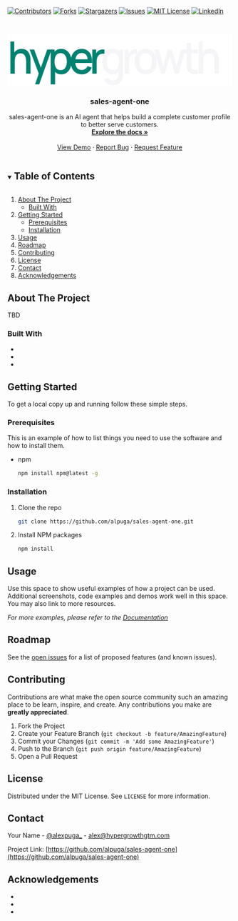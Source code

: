 <!-- PROJECT SHIELDS -->
<!--
*** I'm using markdown "reference style" links for readability.
*** Reference links are enclosed in brackets [ ] instead of parentheses ( ).
*** See the bottom of this document for the declaration of the reference variables
*** for contributors-url, forks-url, etc. This is an optional, concise syntax you may use.
*** https://www.markdownguide.org/basic-syntax/#reference-style-links
-->
[![Contributors][contributors-shield]][contributors-url]
[![Forks][forks-shield]][forks-url]
[![Stargazers][stars-shield]][stars-url]
[![Issues][issues-shield]][issues-url]
[![MIT License][license-shield]][license-url]
[![LinkedIn][linkedin-shield]][linkedin-url]



<!-- PROJECT LOGO -->
<br />
<p align="center">
  <a href="https://github.com/alpuga/sales-agent-one">
    <img src="images/logo.png" alt="Logo" width="540" height="113">
  </a>

  <h3 align="center">sales-agent-one</h3>

  <p align="center">
    sales-agent-one is an AI agent that helps build a complete customer profile to better serve customers.
    <br />
    <a href="https://github.com/alpuga/sales-agent-one"><strong>Explore the docs »</strong></a>
    <br />
    <br />
    <a href="https://github.com/alpuga/sales-agent-one">View Demo</a>
    ·
    <a href="https://github.com/alpuga/sales-agent-one/issues">Report Bug</a>
    ·
    <a href="https://github.com/alpuga/sales-agent-one/issues">Request Feature</a>
  </p>
</p>



<!-- TABLE OF CONTENTS -->
<details open="open">
  <summary><h2 style="display: inline-block">Table of Contents</h2></summary>
  <ol>
    <li>
      <a href="#about-the-project">About The Project</a>
      <ul>
        <li><a href="#built-with">Built With</a></li>
      </ul>
    </li>
    <li>
      <a href="#getting-started">Getting Started</a>
      <ul>
        <li><a href="#prerequisites">Prerequisites</a></li>
        <li><a href="#installation">Installation</a></li>
      </ul>
    </li>
    <li><a href="#usage">Usage</a></li>
    <li><a href="#roadmap">Roadmap</a></li>
    <li><a href="#contributing">Contributing</a></li>
    <li><a href="#license">License</a></li>
    <li><a href="#contact">Contact</a></li>
    <li><a href="#acknowledgements">Acknowledgements</a></li>
  </ol>
</details>



<!-- ABOUT THE PROJECT -->
## About The Project

<!--[![Product Name Screen Shot][product-screenshot]](https://example.com)-->
TBD

### Built With

* []()
* []()
* []()



<!-- GETTING STARTED -->
## Getting Started

To get a local copy up and running follow these simple steps.

### Prerequisites

This is an example of how to list things you need to use the software and how to install them.
* npm
  ```sh
  npm install npm@latest -g
  ```

### Installation

1. Clone the repo
   ```sh
   git clone https://github.com/alpuga/sales-agent-one.git
   ```
2. Install NPM packages
   ```sh
   npm install
   ```



<!-- USAGE EXAMPLES -->
## Usage

Use this space to show useful examples of how a project can be used. Additional screenshots, code examples and demos work well in this space. You may also link to more resources.

_For more examples, please refer to the [Documentation](https://example.com)_



<!-- ROADMAP -->
## Roadmap

See the [open issues](https://github.com/alpuga/sales-agent-one/issues) for a list of proposed features (and known issues).



<!-- CONTRIBUTING -->
## Contributing

Contributions are what make the open source community such an amazing place to be learn, inspire, and create. Any contributions you make are **greatly appreciated**.

1. Fork the Project
2. Create your Feature Branch (`git checkout -b feature/AmazingFeature`)
3. Commit your Changes (`git commit -m 'Add some AmazingFeature'`)
4. Push to the Branch (`git push origin feature/AmazingFeature`)
5. Open a Pull Request



<!-- LICENSE -->
## License

Distributed under the MIT License. See `LICENSE` for more information.



<!-- CONTACT -->
## Contact

Your Name - [@alexpuga_](https://twitter.com/alexpuga_) - alex@hypergrowthgtm.com

Project Link: [https://github.com/alpuga/sales-agent-one](https://github.com/alpuga/sales-agent-one)



<!-- ACKNOWLEDGEMENTS -->
## Acknowledgements

* []()
* []()
* []()





<!-- MARKDOWN LINKS & IMAGES -->
<!-- https://www.markdownguide.org/basic-syntax/#reference-style-links -->
[contributors-shield]: https://img.shields.io/github/contributors/alpuga/sales-agent-one.svg?style=for-the-badge
[contributors-url]: https://github.com/alpuga/sales-agent-one/graphs/contributors
[forks-shield]: https://img.shields.io/github/forks/alpuga/sales-agent-one.svg?style=for-the-badge
[forks-url]: https://github.com/alpuga/sales-agent-one/network/members
[stars-shield]: https://img.shields.io/github/stars/alpuga/sales-agent-one.svg?style=for-the-badge
[stars-url]: https://github.com/alpuga/sales-agent-one/stargazers
[issues-shield]: https://img.shields.io/github/issues/alpuga/sales-agent-one.svg?style=for-the-badge
[issues-url]: https://github.com/alpuga/sales-agent-one/issues
[license-shield]: https://img.shields.io/github/license/alpuga/sales-agent-one.svg?style=for-the-badge
[license-url]: https://github.com/alpuga/sales-agent-one/blob/master/LICENSE.txt
[linkedin-shield]: https://img.shields.io/badge/-LinkedIn-black.svg?style=for-the-badge&logo=linkedin&colorB=555
[linkedin-url]: https://linkedin.com/in/alexpuga8

